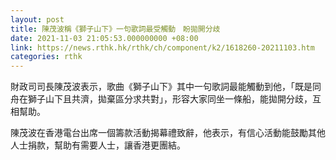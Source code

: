 ```yaml
---
layout: post
title: 陳茂波稱《獅子山下》一句歌詞最受觸動　盼拋開分歧
date: 2021-11-03 21:05:53.000000000 +08:00
link: https://news.rthk.hk/rthk/ch/component/k2/1618260-20211103.htm
categories: rthk
---
```


財政司司長陳茂波表示，歌曲《獅子山下》其中一句歌詞最能觸動到他，「既是同舟在獅子山下且共濟，拋棄區分求共對」，形容大家同坐一條船，能拋開分歧，互相幫助。

陳茂波在香港電台出席一個籌款活動揭幕禮致辭，他表示，有信心活動能鼓勵其他人士捐款，幫助有需要人士，讓香港更團結。
